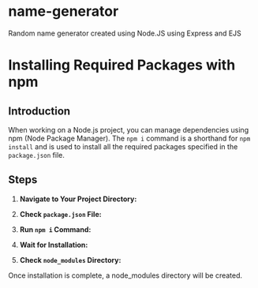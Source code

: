 # name-generator
Random name generator created using Node.JS using Express and EJS

# Installing Required Packages with npm

## Introduction

When working on a Node.js project, you can manage dependencies using npm (Node Package Manager). The `npm i` command is a shorthand for `npm install` and is used to install all the required packages specified in the `package.json` file.

## Steps

1. **Navigate to Your Project Directory:**

2. **Check `package.json` File:**


3. **Run `npm i` Command:**


4. **Wait for Installation:**


5. **Check `node_modules` Directory:**

Once installation is complete, a node_modules directory will be created.
